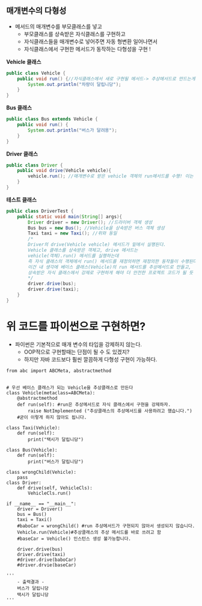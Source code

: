 ## 매개변수의 다형성

- 메서드의 매개변수를 부모클래스를 넣고
    - 부모클래스를 상속받은 자식클래스를 구현하고
    - 자식클래스들을 매개변수로 넣어주면 자동 형변환 일어나면서
    - 자식클래스에서 구현한 메서드가 동작하는 다형성을 구현 !

<strong>Vehicle 클래스</strong>

```java
public class Vehicle {
    public void run() {//자식클래스에서 새로 구현될 메서드-> 추상메서드로 만드는게 더 좋아보임 ㅋㅋ
        System.out.println("차량이 달립니당");
    }
}
```


<strong>Bus 클래스</strong>

```java
public class Bus extends Vehicle {
    public void run() {
        System.out.println("버스가 달려용");
    }
}
```

<strong>Driver 클래스</strong>

```java
public class Driver {
    public void drive(Vehicle vehicle){
        vehicle.run(); //매개변수로 받은 vehicle 객체의 run메서드를 수행! 이는 매개변수의 클래스인 Vehicle 클래스를 상속받은 자식 클래스들의 run메서드 구현에 따라 다른 동작을 할 수 있음을 의미한다 즉 다형성이라구!
    }
}
```


<strong>테스트 클래스</strong>

```java
public class DriverTest {
    public static void main(String[] args){
        Driver driver = new Driver(); //드라이버 객체 생성
        Bus bus = new Bus(); //Vehicle을 상속받은 버스 객체 생성
        Taxi taxi = new Taxi(); //위와 동일
        /*
        Driver의 drive(Vehicle vehicle) 메서드가 밑에서 실행된다.  
        Vehicle 클래스를 상속받은 객체고, drive 메서드는   
        vehicle(객체).run() 메서드를 실행하는데  
        즉 자식 클래스의 객체에서 run() 메서드를 재정의하면 재정의한 동작들이 수행된다.   
        이건 내 생각에 베이스 클래스(Vehicle)의 run 메서드를 추상메서드로 만들고,   
        상속받은 자식 클래스에서 강제로 구현하게 해야 더 안전한 프로젝트 코드가 될 듯 
        */
        driver.drive(bus);
        driver.drive(taxi);
    }
}
```


# 위 코드를 파이썬으로 구현하면?

- 파이썬은 기본적으로 매개 변수의 타입을 강제하지 않는다.
    - OOP적으로 구현할때는 단점이 될 수 도 있겠지?
    - 하지만 자바 코드보다 훨씬 깔끔하게 다형성 구현이 가능하다. 

```python3
from abc import ABCMeta, abstractmethod


# 우선 베이스 클래스가 되는 Vehicle을 추상클래스로 만든다
class Vehicle(metaclass=ABCMeta): 
    @abstractmethod
    def run(self): #run은 추상메서드로 자식 클래스에서 구현을 강제하자.
        raise NotImplemented ("추상클래스의 추상메서드를 사용하려고 했습니다.")
    #굳이 이렇게 하지 않아도 됩니다.

class Taxi(Vehicle):
    def run(self):
        print("택시가 달립니당")

class Bus(Vehicle):
    def run(self):
        print("버스가 달립니당")

class wrongChild(Vehicle):
    pass
class Driver:
    def drive(self, VehicleCls):
        VehicleCls.run()

if __name__ == "__main__":
    driver = Driver()
    bus = Bus()
    taxi = Taxi()
    #baboCar = wrongChild() #run 추상메서드가 구현되지 않아서 생성되지 않습니다.
    Vehicle.run(Vehicle)#추상클래스의 추상 메서드를 바로 쓰려고 함
    #baseCar = Vehicle() 인스턴스 생성 불가능합니다.

    driver.drive(bus)
    driver.drive(taxi)
    #driver.drive(baboCar)
    #driver.drvie(baseCar)

'''
    - 출력결과 -
    버스가 달립니당
    택시가 달립니당
'''
    
```